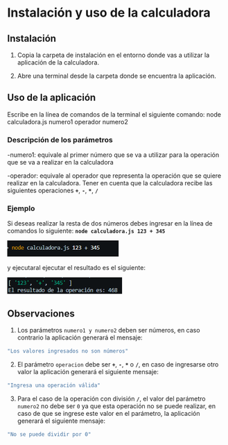 # Instalación y uso de la calculadora

## Instalación

1. Copia la carpeta de instalación en el entorno donde vas a utilizar la aplicación de la calculadora.

2. Abre una terminal desde la carpeta donde se encuentra la aplicación.

## Uso de la aplicación

Escribe en la línea de comandos de la terminal el siguiente comando: node calculadora.js numero1 operador numero2

### Descripción de los parámetros
-numero1:  equivale al primer número que se va a utilizar para la operación que se va a realizar en la calculadora

-operador: equivale al operador que representa la operación que se quiere realizar en la calculadora.  Tener en cuenta que la calculadora recibe las siguientes operaciones **`+`**, **`-`**, **`*`**, **`/`**

### Ejemplo

Si deseas realizar la resta de dos números debes ingresar en la línea de comandos lo siguiente:  **`node calculadora.js 123 + 345`**  

![](./assets/comando.png)

y ejecutaral ejecutar el resultado es el siguiente:

![](./assets/resultado.png)

## Observaciones

1. Los parámetros `numero1 y numero2` deben ser números, en caso contrario la aplicación generará el mensaje:

```js
"Los valores ingresados no son números"
```

2. El parámetro `operacion` debe ser **`+`**, **`-`**, **`*`** o **`/`**, en caso de ingresarse otro valor la aplicación generará el siguiente mensaje:

```js
"Ingresa una operación válida"
```

3. Para el caso de la operación con división **`/`**, el valor del parámetro `numero2` no debe ser `0` ya que esta operación no se puede realizar, en caso de que se ingrese este valor en el parámetro, la aplicación generará el siguiente mensaje:

```js
"No se puede dividir por 0"
```




